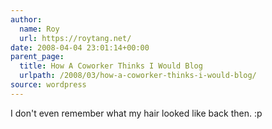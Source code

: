 ```yaml
---
author:
  name: Roy
  url: https://roytang.net/
date: 2008-04-04 23:01:14+00:00
parent_page:
  title: How A Coworker Thinks I Would Blog
  urlpath: /2008/03/how-a-coworker-thinks-i-would-blog/
source: wordpress
---
```


I don't even remember what my hair looked like back then. :p